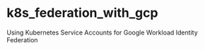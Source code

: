 # k8s_federation_with_gcp
Using Kubernetes Service Accounts for Google Workload Identity Federation
